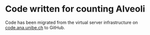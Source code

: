 # Code written for counting Alveoli

Code has been migrated from the virtual server infrastructure on [code.ana.unibe.ch](http://code.ana.unibe.ch/websvn/) to GitHub.

